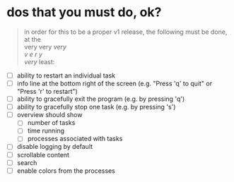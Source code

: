 # dos that you must do, ok?
> in order for this to be a proper v1 release, the following must be done, at the   
> very very _very_    
> _v e r y_   
> *very* least:

- [ ] ability to restart an individual task
- [ ] info line at the bottom right of the screen (e.g. "Press 'q' to quit" or "Press 'r' to restart")
- [ ] ability to gracefully exit the program (e.g. by pressing 'q')
- [ ] ability to gracefully stop one task (e.g. by pressing 's')
- [ ] overview should show
  - [ ] number of tasks
  - [ ] time running
  - [ ] processes associated with tasks
- [ ] disable logging by default
- [ ] scrollable content
- [ ] search
- [ ] enable colors from the processes